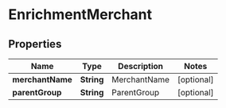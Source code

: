 
# EnrichmentMerchant

## Properties
Name | Type | Description | Notes
------------ | ------------- | ------------- | -------------
**merchantName** | **String** | MerchantName |  [optional]
**parentGroup** | **String** | ParentGroup |  [optional]



